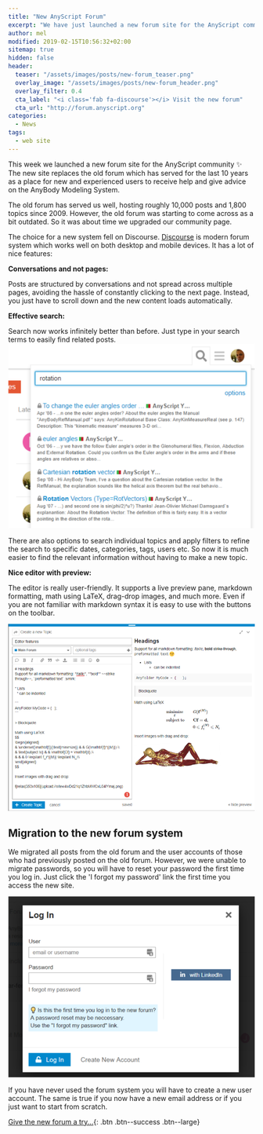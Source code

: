 ```yaml
---
title: "New AnyScript Forum"
excerpt: "We have just launched a new forum site for the AnyScript community."
author: mel
modified: 2019-02-15T10:56:32+02:00
sitemap: true
hidden: false
header:
  teaser: "/assets/images/posts/new-forum_teaser.png"
  overlay_image: "/assets/images/posts/new-forum_header.png"
  overlay_filter: 0.4
  cta_label: "<i class='fab fa-discourse'></i> Visit the new forum"
  cta_url: "http://forum.anyscript.org"
categories:
  - News
tags: 
  - web site
---
```



This week we launched a new forum site for the AnyScript community ✨ The new
site replaces the old forum which has served for the last 10 years as a place for
new and experienced users to receive help and give advice on the AnyBody Modeling System. 


The old forum has served us well, hosting roughly 10,000 posts and 1,800 topics since 2009. 
However, the old forum was starting to come across as a bit outdated. 
So it was about time we upgraded our community page.

The choice for a new system fell on Discourse.
[Discourse](https://www.discourse.org) is modern forum system which works well
on both desktop and mobile devices. It has a lot of nice features:

**Conversations and not pages:**

Posts are structured by conversations and not spread across multiple pages, avoiding the hassle of 
constantly clicking to the next page. Instead, you just have to scroll down and the new content loads automatically.

**Effective search:**

Search now works infinitely better than before. Just type in your search terms
to easily find related posts. 
![Search](/assets/images/posts/new-forum_search.png)

There are also options to search individual topics and apply filters to refine the
search to specific dates, categories, tags, users etc. So now it is much easier to find
the relevant information without having to make a new topic. 

**Nice editor with preview:**

The editor is really user-friendly. It supports a live preview pane, markdown formatting,
math using LaTeX, drag-drop images, and much more. Even if you are not familiar
with markdown syntax it is easy to use with the buttons on the toolbar. 

![Search](/assets/images/posts/new-forum_editor.png)


## Migration to the new forum system

We migrated all posts from the old forum and the user accounts of those who had previously posted
on the old forum. However, we were unable to migrate passwords, so you will have to reset
your password the first time you log in. Just click the 'I forgot my password'
link the first time you access the new site.

![Search](/assets/images/posts/new-forum_login.png)

If you have never used the forum system you will have to create a new user
account. The same is true if you now have a new email address or if you just want to
start from scratch. 

[<i class='fab fa-discourse'></i> Give the new forum a try...](http://forum.anyscript.org){: .btn .btn--success .btn--large}

